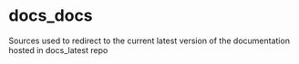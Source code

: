 # docs_docs
Sources used to redirect to the current latest version of the documentation hosted in docs_latest repo
